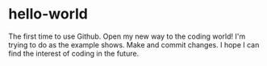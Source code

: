 # hello-world
The first time to use Github. Open my new way to the coding world!
I'm trying to do as the example shows.
Make and commit changes.
I hope I can find the interest of coding in the future.
